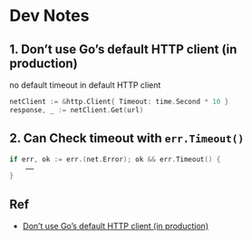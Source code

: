 # Dev Notes
## 1. Don’t use Go’s default HTTP client (in production)

no default timeout in default HTTP client

```go
netClient := &http.Client{ Timeout: time.Second * 10 }
response, _ := netClient.Get(url)
```

## 2. Can Check timeout with `err.Timeout()`
```go
if err, ok := err.(net.Error); ok && err.Timeout() {
    ……
}
```

## Ref
- [Don’t use Go’s default HTTP client (in production)](https://medium.com/@nate510/don-t-use-go-s-default-http-client-4804cb19f779)